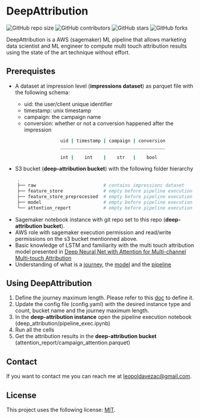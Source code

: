 # DeepAttribution

![GitHub repo size](https://img.shields.io/github/repo-size/leopoldavezac/DeepAttribution)
![GitHub contributors](https://img.shields.io/github/contributors/leopoldavezac/DeepAttribution)
![GitHub stars](https://img.shields.io/github/stars/leopoldavezac/DeepAttribution?style=social)
![GitHub forks](https://img.shields.io/github/forks/leopoldavezac/DeepAttribution?style=social)

DeepAttribution is a AWS (sagemaker) ML pipeline that allows marketing data scientist and ML engineer to compute multi touch attribution results using the state of the art technique without effort.

## Prerequistes

* A dataset at impression level (**impressions dataset**) as parquet file with the following schema:

    * uid: the user/client unique identifier
    * timestamp: unix timestamp
    * campaign: the campaign name
    * conversion: whether or not a conversion happened after the impression

```bash
                    uid | timestamp | campaign | conversion 
                    _______________________________________

                    int |    int    |    str   |    bool 
```

* S3 bucket (**deep-attribution bucket**) with the following folder hierarchy

```bash
    .
    ├── raw                         # contains impressions dataset
    ├── feature_store               # empty before pipeline execution
    ├── feature_store_preprocessed  # empty before pipeline execution
    ├── model                       # empty before pipeline execution
    └── attention_report            # empty before pipeline execution

```

* Sagemaker notebook instance with git repo set to this repo (**deep-attribution bucket**).
* AWS role with sagemaker execution permission and read/write permissions on the s3 bucket mentionned above.
* Basic knowledge of LSTM and familiarity with the multi touch attribution model presented in [Deep Neural Net with Attention for Multi-channel Multi-touch Attribution](https://arxiv.org/pdf/1809.02230.pdf)
* Understanding of what is a [journey](./docs/journey.md), the [model](./docs/model.md) and the [pipeline](./docs/pipeline.md)


## Using DeepAttribution

1. Define the journey maximum length. Please refer to this [doc](./docs/journey.md) to define it.
2. Update the config file (config.yaml) with the desired instance type and count, bucket name and the journey maximum length.
3. In the **deep-attribution instance** open the pipeline execution notebook (deep_attribution/pipeline_exec.ipynb)
4. Run all the cells 
5. Get the attribution results in the **deep-attribution bucket** (attention_report/campaign_attention.parquet)

## Contact

If you want to contact me you can reach me at <leopoldavezac@gmail.com>.

## License

This project uses the following license: [MIT](./LICENSE).





